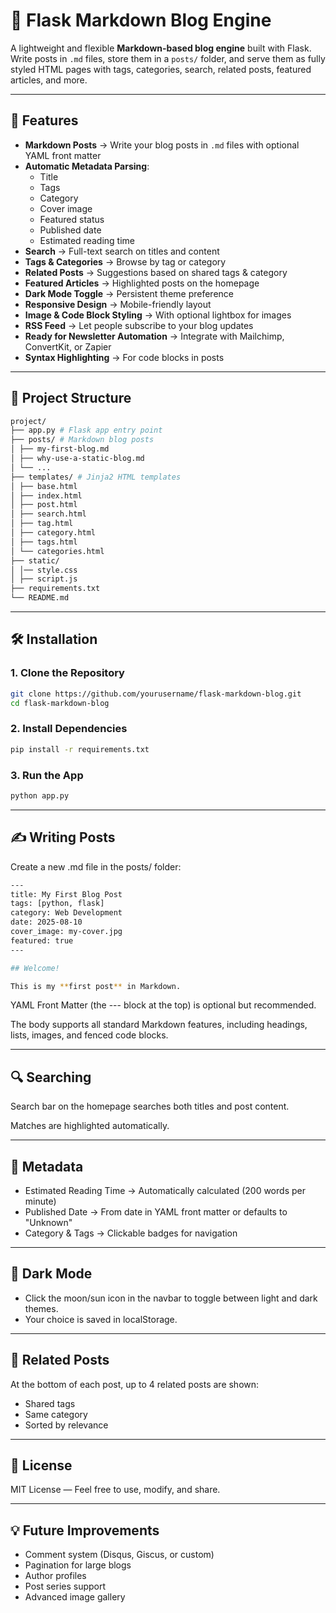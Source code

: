 # 📝 Flask Markdown Blog Engine

A lightweight and flexible **Markdown-based blog engine** built with Flask.  
Write posts in `.md` files, store them in a `posts/` folder, and serve them as fully styled HTML pages with tags, categories, search, related posts, featured articles, and more.

---

## 🚀 Features

- **Markdown Posts** → Write your blog posts in `.md` files with optional YAML front matter
- **Automatic Metadata Parsing**:
  - Title
  - Tags
  - Category
  - Cover image
  - Featured status
  - Published date
  - Estimated reading time
- **Search** → Full-text search on titles and content
- **Tags & Categories** → Browse by tag or category
- **Related Posts** → Suggestions based on shared tags & category
- **Featured Articles** → Highlighted posts on the homepage
- **Dark Mode Toggle** → Persistent theme preference
- **Responsive Design** → Mobile-friendly layout
- **Image & Code Block Styling** → With optional lightbox for images
- **RSS Feed** → Let people subscribe to your blog updates
- **Ready for Newsletter Automation** → Integrate with Mailchimp, ConvertKit, or Zapier
- **Syntax Highlighting** → For code blocks in posts

---

## 📂 Project Structure
```bash
project/
├── app.py # Flask app entry point
├── posts/ # Markdown blog posts
│ ├── my-first-blog.md
│ ├── why-use-a-static-blog.md
│ └── ...
├── templates/ # Jinja2 HTML templates
│ ├── base.html
│ ├── index.html
│ ├── post.html
│ ├── search.html
│ ├── tag.html
│ ├── category.html
│ ├── tags.html
│ └── categories.html
├── static/
│ │── style.css
│ ├── script.js
├── requirements.txt
└── README.md
```

---

## 🛠 Installation

### 1️. Clone the Repository

```bash
git clone https://github.com/yourusername/flask-markdown-blog.git
cd flask-markdown-blog
```
### 2️. Install Dependencies
```bash
pip install -r requirements.txt
```
### 3. Run the App
```bash
python app.py
```

---

## ✍️ Writing Posts
Create a new .md file in the posts/ folder:
```bash
---
title: My First Blog Post
tags: [python, flask]
category: Web Development
date: 2025-08-10
cover_image: my-cover.jpg
featured: true
---

## Welcome!

This is my **first post** in Markdown.
```
YAML Front Matter (the --- block at the top) is optional but recommended.

The body supports all standard Markdown features, including headings, lists, images, and fenced code blocks.

--- 

## 🔍 Searching
Search bar on the homepage searches both titles and post content.

Matches are highlighted automatically.

---

## 📅 Metadata
- Estimated Reading Time → Automatically calculated (200 words per minute)
- Published Date → From date in YAML front matter or defaults to "Unknown"
- Category & Tags → Clickable badges for navigation

---

## 🌙 Dark Mode
- Click the moon/sun icon in the navbar to toggle between light and dark themes.
- Your choice is saved in localStorage.

---

## 🔗 Related Posts
At the bottom of each post, up to 4 related posts are shown:
- Shared tags
- Same category
- Sorted by relevance

---

## 📜 License
MIT License — Feel free to use, modify, and share.

---

## 💡 Future Improvements
- Comment system (Disqus, Giscus, or custom)
- Pagination for large blogs
- Author profiles
- Post series support
- Advanced image gallery

